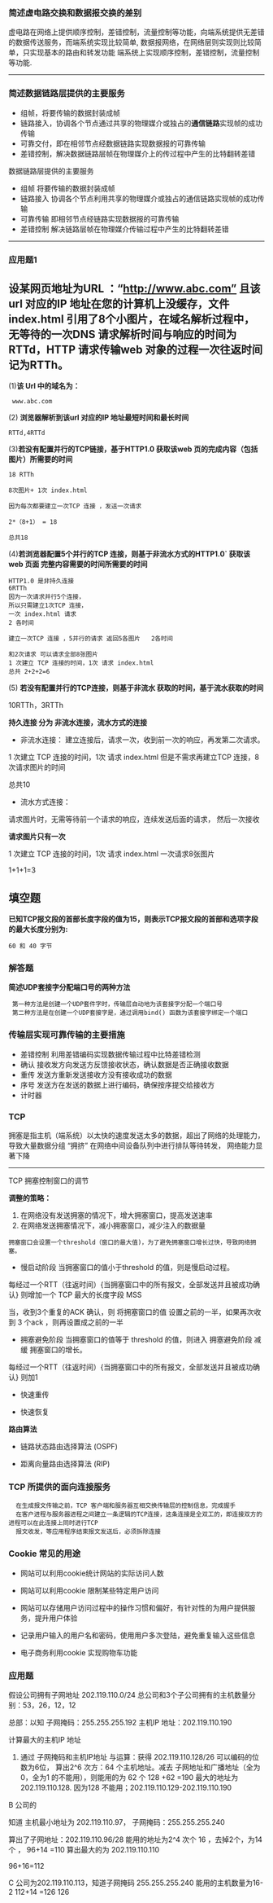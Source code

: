 ### 简述虚电路交换和数据报交换的差别
虚电路在网络上提供顺序控制，差错控制，流量控制等功能，向端系统提供无差错的数据传送服务，而端系统实现比较简单,
数据报网络，在网络层则实现则比较简单，只实现基本的路由和转发功能 端系统上实现顺序控制，差错控制，流量控制等功能.


---

### 简述数据链路层提供的主要服务
- 组帧，将要传输的数据封装成帧
- 链路接入，协调各个节点通过共享的物理媒介或独占的**通信链路**实现帧的成功传输
- 可靠交付，即在相邻节点经数据链路实现数据报的可靠传输
- 差错控制，解决数据链路层帧在物理媒介上的传过程中产生的比特翻转差错

数据链路层提供的主要服务

- 组帧  将要传输的数据封装成帧
- 链路接入  协调各个节点利用共享的物理媒介或独占的通信链路实现帧的成功传输 
- 可靠传输  即相邻节点经链路实现数据报的可靠传输
- 差错控制  解决链路层帧在物理媒介传输过程中产生的比特翻转差错

---

### 应用题1 
## 设某网页地址为URL ：“http://www.abc.com” 且该url 对应的IP 地址在您的计算机上没缓存，文件index.html 引用了8个小图片，在域名解析过程中，无等待的一次DNS 请求解析时间与响应的时间为RTTd，HTTP 请求传输web 对象的过程一次往返时间记为RTTh。

(1)**该 Url 中的域名为：**
~~~答案
 www.abc.com
~~~
(2) **浏览器解析到该url 对应的IP 地址最短时间和最长时间**
~~~解答
RTTd,4RTTd
~~~
(3)**若没有配置并行的TCP链接，基于HTTP1.0 获取该web 页的完成内容（包括图片）所需要的时间**
~~~ 解答
18 RTTh   

8次图片+ 1次 index.html 

因为每次都要建立一次TCP 连接 ，发送一次请求  

2*（8+1） = 18

总共18

~~~

(4)**若浏览器配置5个并行的TCP 连接，则基于非流水方式的HTTP1.0` 获取该web 页面 完整内容需要的时间所需要的时间**

~~~ 解答
HTTP1.0 是非持久连接
6RTTh
因为一次请求并行5个连接，
所以只需建立1次TCP 连接，
一次 index.html 请求 
2 各时间

建立一次TCP 连接 ，5并行的请求 返回5各图片   2各时间

和2次请求 可以请求全部8张图片
1 次建立 TCP 连接的时间，1次 请求 index.html 
总共 2+2+2=6 
~~~

(5) **若没有配置并行的TCP连接，则基于非流水 获取的时间，基于流水获取的时间**


10RTTh，3RTTh

**持久连接 分为 非流水连接，流水方式的连接**

- 非流水连接：
  建立连接后，请求一次，收到前一次的响应，再发第二次请求。

1 次建立 TCP 连接的时间，1次 请求 index.html 
但是不需求再建立TCP 连接，8次请求图片的时间

总共10



- 流水方式连接：

请求图片时，无需等待前一个请求的响应，连续发送后面的请求，
然后一次接收

**请求图片只有一次**

1 次建立 TCP 连接的时间，1次 请求 index.html 
一次请求8张图片

1+1+1=3 

填空题
---
**已知TCP报文段的首部长度字段的值为15，则表示TCP报文段的首部和选项字段的最大长度分别为:**

~~~ 答案
60 和 40 字节
~~~

### 解答题

**简述UDP套接字分配端口号的两种方法**

~~~
 第一种方法是创建一个UDP套件字时，传输层自动地为该套接字分配一个端口号
 第二种方法是在创建一个UDP套接字是，通过调用bind() 函数为该套接字绑定一个端口
~~~

### 传输层实现可靠传输的主要措施 
- 差错控制 利用差错编码实现数据传输过程中比特差错检测
- 确认   接收发方向发送方反馈接收状态，确认数据是否正确接收数据
- 重传  发送方重新发送接收方没有接收成功的数据
- 序号 发送方在发送的数据上进行编码，确保按序提交给接收方
- 计时器

### TCP
拥塞是指主机（端系统）以太快的速度发送太多的数据，超出了网络的处理能力，导致大量数据分组 “拥挤” 在网络中间设备队列中进行排队等待转发，
网络能力显著下降

--- 

TCP 拥塞控制窗口的调节

**调整的策略：**
1. 在网络没有发送拥塞的情况下，增大拥塞窗口，提高发送速率
2. 在网络发送拥塞情况下，减小拥塞窗口，减少注入的数据量

~~~
拥塞窗口会设置一个threshold（窗口的最大值)，为了避免拥塞窗口增长过快，导致网络拥塞。
~~~


- 慢启动阶段
当拥塞窗口的值小于threshold 的值，则是慢启动过程。

每经过一个RTT（往返时间）{当拥塞窗口中的所有报文，全部发送并且被成功确认}
则增加一个 TCP 最大的长度字段  MSS 

当，收到3个重复的ACK 确认，则 将拥塞窗口的值 设置之前的一半，如果再次收到 3 个ack ，则再设置成之前的一半


- 拥塞避免阶段
当拥塞窗口的值等于 threshold 的值，则进入 拥塞避免阶段
减缓 拥塞窗口的增长。

每经过一个RTT（往返时间）{当拥塞窗口中的所有报文，全部发送并且被成功确认}
则加1 

- 快速重传


- 快速恢复


**路由算法**

- 链路状态路由选择算法 (OSPF)

- 距离向量路由选择算法 (RIP)


### TCP 所提供的面向连接服务
~~~
  在生成报文传输之前，TCP 客户端和服务器互相交换传输层的控制信息，完成握手
  在客户进程与服务器进程之间建立一条逻辑的TCP连接，这条连接是全双工的，即连接双方的进程可以在此连接上同时进行TCP
  报文收发，等应用程序结束报文发送后，必须拆除连接
~~~

### Cookie 常见的用途

- 网站可以利用cookie统计网站的实际访问人数 

- 网站可以利用cookie 限制某些特定用户访问

- 网站可以存储用户访问过程中的操作习惯和偏好，有针对性的为用户提供服务，提升用户体验

- 记录用户输入的用户名和密码，使用用户多次登陆，避免重复输入这些信息

- 电子商务利用cookie 实现购物车功能

### 应用题
假设公司拥有子网地址 202.119.110.0/24 
总公司和3个子公司拥有的主机数量分别：53，26，12，12

总部：以知 子网掩码：255.255.255.192  主机IP 地址：202.119.110.190 

计算最大的主机IP 地址

1. 通过 子网掩码和主机IP地址 与运算：获得 202.119.110.128/26 可以编码的位数为6位，
算出2^6 次方：64  个主机地址。减去 子网地址和广播地址（全为0，全为1 的不能用），则能用的为 62 个
128 +62 =190 
最大的地址为202.119.110.128.
因为128 不能用；202.119.110.129-202.119.110.190

B 公司的

知道 主机最小地址为 202.119.110.97， 子网掩码：255.255.255.240

算出了子网地址：202.119.110.96/28  能用的地址为2^4 次个 16 ，去掉2个，为14个 ，
96+14 =110 
算出最大的为 202.119.110.110

96+16=112 

C 公司为202.119.110.113，知道子网掩码 255.255.255.240
能用的主机数量为16-2 
112+14 =126
126
